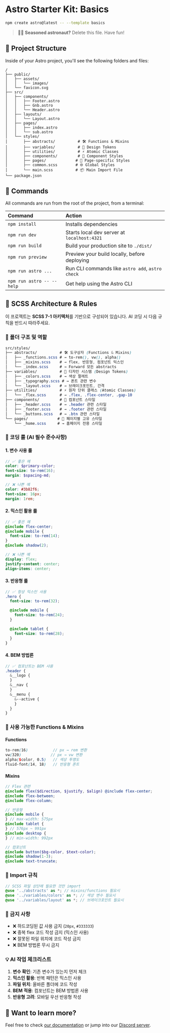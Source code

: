 # Astro Starter Kit: Basics

```sh
npm create astro@latest -- --template basics
```

> 🧑‍🚀 **Seasoned astronaut?** Delete this file. Have fun!

## 🚀 Project Structure

Inside of your Astro project, you'll see the following folders and files:

```text
/
├── public/
│   ├── assets/
│   │   └── images/
│   └── favicon.svg
├── src/
│   ├── components/
│   │   ├── Footer.astro
│   │   ├── Gnb.astro
│   │   └── Header.astro
│   ├── layouts/
│   │   └── Layout.astro
│   ├── pages/
│   │   ├── index.astro
│   │   └── sub.astro
│   └── styles/
│       ├── abstracts/          # 🛠️ Functions & Mixins
│       ├── variables/          # 🎨 Design Tokens
│       ├── utilities/          # ⚡ Atomic Classes
│       ├── components/         # 🧩 Component Styles
│       ├── pages/             # 📄 Page-specific Styles
│       ├── common.scss        # 🌐 Global Styles
│       └── main.scss          # 📦 Main Import File
└── package.json
```

## 🧞 Commands

All commands are run from the root of the project, from a terminal:

| Command                   | Action                                           |
| :------------------------ | :----------------------------------------------- |
| `npm install`             | Installs dependencies                            |
| `npm run dev`             | Starts local dev server at `localhost:4321`      |
| `npm run build`           | Build your production site to `./dist/`          |
| `npm run preview`         | Preview your build locally, before deploying     |
| `npm run astro ...`       | Run CLI commands like `astro add`, `astro check` |
| `npm run astro -- --help` | Get help using the Astro CLI                     |

## 🎨 SCSS Architecture & Rules

이 프로젝트는 **SCSS 7-1 아키텍처**를 기반으로 구성되어 있습니다. AI 코딩 시 다음 규칙을 반드시 따라주세요.

### 📁 폴더 구조 및 역할

```scss
src/styles/
├── abstracts/          # 🛠️ 도구상자 (Functions & Mixins)
│   ├── _functions.scss # → to-rem(), vw(), alpha()
│   ├── _mixins.scss    # → flex, 반응형, 컴포넌트 믹스인
│   └── _index.scss     # → Forward 모든 abstracts
├── variables/          # 🎨 디자인 시스템 (Design Tokens)
│   ├── _colors.scss    # → 색상 팔레트
│   ├── _typography.scss # → 폰트 관련 변수
│   └── _layout.scss    # → 브레이크포인트, 간격
├── utilities/          # ⚡ 원자 단위 클래스 (Atomic Classes)
│   └── _flex.scss      # → .flex, .flex-center, .gap-10
├── components/         # 🧩 컴포넌트 스타일
│   ├── _header.scss    # → .header 관련 스타일
│   ├── _footer.scss    # → .footer 관련 스타일
│   └── _buttons.scss   # → .btn 관련 스타일
└── pages/             # 📄 페이지별 고유 스타일
    └── _home.scss     # → 홈페이지 전용 스타일
```

### 🎯 코딩 룰 (AI 필수 준수사항)

#### **1. 변수 사용 룰**

```scss
// ✅ 좋은 예
color: $primary-color;
font-size: to-rem(16);
margin: $spacing-md;

// ❌ 나쁜 예
color: #3b82f6;
font-size: 16px;
margin: 1rem;
```

#### **2. 믹스인 활용 룰**

```scss
// ✅ 좋은 예
@include flex-center;
@include mobile {
  font-size: to-rem(14);
}
@include shadow(2);

// ❌ 나쁜 예
display: flex;
justify-content: center;
align-items: center;
```

#### **3. 반응형 룰**

```scss
// ✅ 항상 믹스인 사용
.hero {
  font-size: to-rem(32);

  @include mobile {
    font-size: to-rem(24);
  }

  @include tablet {
    font-size: to-rem(28);
  }
}
```

#### **4. BEM 방법론**

```scss
// ✅ 컴포넌트는 BEM 사용
.header {
  &__logo {
  }
  &__nav {
  }
  &__menu {
    &--active {
    }
  }
}
```

### 🔧 사용 가능한 Functions & Mixins

#### **Functions**

```scss
to-rem(16)           // px → rem 변환
vw(320)             // px → vw 변환
alpha($color, 0.5)   // 색상 투명도
fluid-font(14, 18)   // 반응형 폰트
```

#### **Mixins**

```scss
// Flex 관련
@include flex($direction, $justify, $align) @include flex-center;
@include flex-between;
@include flex-column;

// 반응형
@include mobile {
} // max-width: 575px
@include tablet {
} // 576px ~ 991px
@include desktop {
} // min-width: 992px

// 컴포넌트
@include button($bg-color, $text-color);
@include shadow(1-3);
@include text-truncate;
```

### 📝 Import 규칙

```scss
// SCSS 파일 상단에 필요한 것만 import
@use '../abstracts' as *; // mixins/functions 필요시
@use '../variables/colors' as *; // 색상 변수 필요시
@use '../variables/layout' as *; // 브레이크포인트 필요시
```

### 🚫 금지 사항

- ❌ 하드코딩된 값 사용 금지 (`20px`, `#333333`)
- ❌ 중복 flex 코드 작성 금지 (믹스인 사용)
- ❌ 잘못된 파일 위치에 코드 작성 금지
- ❌ BEM 방법론 무시 금지

### 💡 AI 작업 체크리스트

1. **변수 확인**: 기존 변수가 있는지 먼저 체크
2. **믹스인 활용**: 반복 패턴은 믹스인 사용
3. **파일 위치**: 올바른 폴더에 코드 작성
4. **BEM 적용**: 컴포넌트는 BEM 방법론 사용
5. **반응형 고려**: 모바일 우선 반응형 작성

## 👀 Want to learn more?

Feel free to check [our documentation](https://docs.astro.build) or jump into our [Discord server](https://astro.build/chat).
